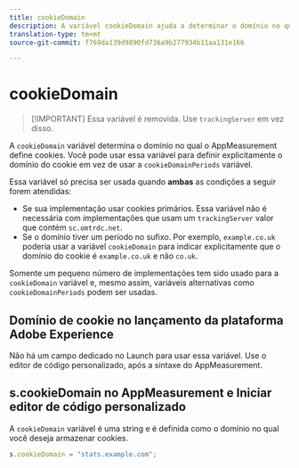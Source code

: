 ```yaml
---
title: cookieDomain
description: A variável cookieDomain ajuda a determinar o domínio no qual os cookies serão definidos.
translation-type: tm+mt
source-git-commit: f769da139d9890fd736a9b277934b11aa131e166

---
```



# cookieDomain

> [!IMPORTANT] Essa variável é removida. Use `trackingServer` em vez disso.

A `cookieDomain` variável determina o domínio no qual o AppMeasurement define cookies. Você pode usar essa variável para definir explicitamente o domínio do cookie em vez de usar a `cookieDomainPeriods` variável.

Essa variável só precisa ser usada quando **ambas** as condições a seguir forem atendidas:

* Se sua implementação usar cookies primários. Essa variável não é necessária com implementações que usam um `trackingServer` valor que contém `sc.omtrdc.net`.
* Se o domínio tiver um período no sufixo. Por exemplo, `example.co.uk` poderia usar a variável `cookieDomain` para indicar explicitamente que o domínio do cookie é `example.co.uk` e não `co.uk`.

Somente um pequeno número de implementações tem sido usado para a `cookieDomain` variável e, mesmo assim, variáveis alternativas como `cookieDomainPeriods` podem ser usadas.

## Domínio de cookie no lançamento da plataforma Adobe Experience

Não há um campo dedicado no Launch para usar essa variável. Use o editor de código personalizado, após a sintaxe do AppMeasurement.

## s.cookieDomain no AppMeasurement e Iniciar editor de código personalizado

A `cookieDomain` variável é uma string e é definida como o domínio no qual você deseja armazenar cookies.

```js
s.cookieDomain = "stats.example.com";
```
